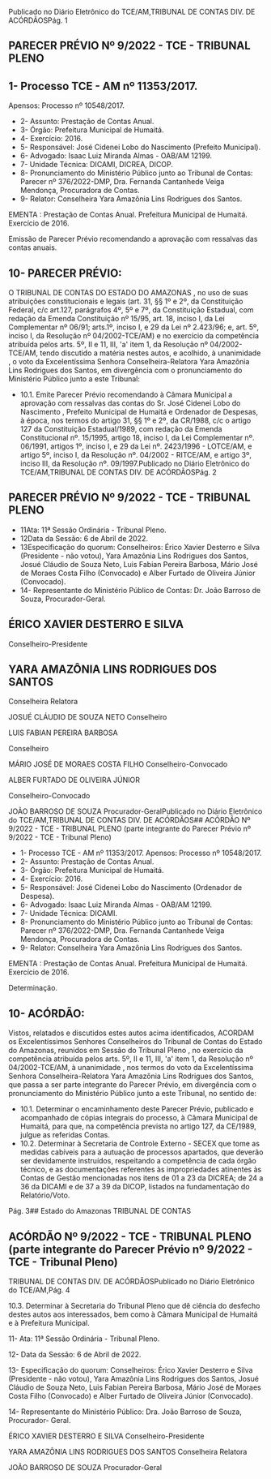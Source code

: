 Publicado  no  Diário  Eletrônico do TCE/AM,TRIBUNAL DE CONTAS DIV. DE ACÓRDÃOSPág. 1

## PARECER PRÉVIO Nº 9/2022 - TCE - TRIBUNAL PLENO

## 1- Processo TCE - AM nº 11353/2017.

Apensos: Processo nº  10548/2017.

- 2- Assunto: Prestação de Contas Anual.
- 3- Órgão: Prefeitura Municipal de Humaitá.
- 4- Exercício: 2016.
- 5- Responsável: José Cidenei Lobo do Nascimento (Prefeito Municipal).
- 6- Advogado: Isaac Luiz Miranda Almas - OAB/AM 12199.
- 7- Unidade Técnica: DICAMI, DICREA, DICOP.
- 8-  Pronunciamento do Ministério Público junto ao Tribunal de Contas: Parecer  nº 376/2022-DMP, Dra. Fernanda Cantanhede Veiga Mendonça, Procuradora de Contas.
- 9- Relator: Conselheira Yara Amazônia Lins Rodrigues dos Santos.

EMENTA :  Prestação  de  Contas  Anual.    Prefeitura Municipal de Humaitá.  Exercício de 2016.

Emissão de Parecer Prévio recomendando a aprovação com ressalvas das contas anuais.

## 10-  PARECER PRÉVIO:

O  TRIBUNAL  DE  CONTAS  DO  ESTADO  DO  AMAZONAS ,  no  uso  de  suas atribuições  constitucionais  e  legais  (art.  31,  §§  1º  e  2º,  da  Constituição  Federal,  c/c art.127,  parágrafos  4º,  5º  e  7º,  da  Constituição  Estadual,  com  redação  da  Emenda Constituição nº 15/95, art. 18, inciso I, da Lei Complementar nº 06/91; arts.1º, inciso I, e 29  da  Lei  nº  2.423/96;  e,  art.  5º,  inciso  I,  da  Resolução  nº  04/2002-TCE/AM)  e  no exercício da competência atribuída pelos arts. 5º, II e 11, III, 'a' item 1, da Resolução nº 04/2002-TCE/AM, tendo discutido a matéria nestes autos, e acolhido, à unanimidade , o voto da Excelentíssima Senhora Conselheira-Relatora Yara Amazônia Lins Rodrigues dos Santos, em  divergência com  o  pronunciamento  do  Ministério  Público  junto  a  este Tribunal:

- 10.1.  Emite Parecer Prévio recomendando à Câmara Municipal a aprovação  com  ressalvas das  contas  do  Sr. José  Cidenei  Lobo  do Nascimento , Prefeito Municipal de Humaitá e Ordenador de Despesas, à época, nos termos do artigo 31, §§ 1º e 2º, da CR/1988, c/c o artigo 127 da  Constituição  Estadual/1989,  com  redação  da  Emenda  Constitucional nº. 15/1995, artigo 18, inciso I, da Lei Complementar nº. 06/1991, artigos 1º, inciso I, e 29 da Lei nº. 2423/1996 - LOTCE/AM, e artigo 5º, inciso I, da  Resolução  nº.  04/2002  -  RITCE/AM,  e  artigo  3º,  inciso  III,  da Resolução nº. 09/1997.Publicado  no  Diário  Eletrônico do TCE/AM,TRIBUNAL DE CONTAS DIV. DE ACÓRDÃOSPág. 2

## PARECER PRÉVIO Nº 9/2022 - TCE - TRIBUNAL PLENO

- 11Ata: 11ª Sessão Ordinária - Tribunal Pleno.
- 12Data da Sessão: 6 de Abril de 2022.
- 13Especificação do quorum: Conselheiros: Érico Xavier Desterro e Silva (Presidente -  não  votou),  Yara  Amazônia  Lins  Rodrigues  dos  Santos,  Josué  Cláudio  de  Souza Neto, Luis Fabian Pereira Barbosa, Mário José de Moraes Costa Filho (Convocado) e Alber Furtado de Oliveira Júnior (Convocado).
- 14-  Representante  do  Ministério  Público  de  Contas: Dr. João  Barroso  de  Souza, Procurador-Geral.

## ÉRICO XAVIER DESTERRO E SILVA

Conselheiro-Presidente

## YARA AMAZÔNIA LINS RODRIGUES DOS SANTOS

Conselheira Relatora

JOSUÉ CLÁUDIO DE SOUZA NETO Conselheiro

LUIS FABIAN PEREIRA BARBOSA

Conselheiro

MÁRIO JOSÉ DE MORAES COSTA FILHO Conselheiro-Convocado

ALBER FURTADO DE OLIVEIRA JÚNIOR

Conselheiro-Convocado

JOÃO BARROSO DE SOUZA Procurador-GeralPublicado  no  Diário  Eletrônico do TCE/AM,TRIBUNAL DE CONTAS DIV. DE ACÓRDÃOS## ACÓRDÃO Nº 9/2022 - TCE - TRIBUNAL PLENO (parte integrante do Parecer Prévio nº 9/2022 - TCE - Tribunal Pleno)

- 1- Processo TCE - AM nº 11353/2017. Apensos: Processo nº  10548/2017.
- 2- Assunto: Prestação de Contas Anual.
- 3- Órgão: Prefeitura Municipal de Humaitá.
- 4- Exercício: 2016.
- 5- Responsável: José Cidenei Lobo do Nascimento (Ordenador de Despesa).
- 6- Advogado: Isaac Luiz Miranda Almas - OAB/AM 12199.
- 7- Unidade Técnica: DICAMI.
- 8- Pronunciamento  do  Ministério  Público  junto  ao  Tribunal  de  Contas: Parecer  nº 376/2022-DMP,  Dra. Fernanda Cantanhede Veiga Mendonça, Procuradora de Contas.
- 9- Relator: Conselheira Yara Amazônia Lins Rodrigues dos Santos.

EMENTA :  Prestação  de  Contas  Anual.    Prefeitura Municipal de Humaitá. Exercício de 2016.

Determinação.

## 10-  ACÓRDÃO:

Vistos, relatados e discutidos estes autos acima identificados, ACORDAM os Excelentíssimos Senhores Conselheiros do Tribunal de Contas do Estado do Amazonas, reunidos em Sessão do Tribunal Pleno , no exercício da competência atribuída pelos arts. 5º, II e 11, III, 'a' item 1, da Resolução nº 04/2002-TCE/AM, à unanimidade , nos termos do voto da Excelentíssima Senhora Conselheira-Relatora Yara Amazônia Lins Rodrigues dos Santos, que passa a ser parte integrante do Parecer Prévio, em divergência com o pronunciamento do Ministério Público junto a este Tribunal, no sentido de:

- 10.1. Determinar o encaminhamento  deste Parecer Prévio, publicado e acompanhado de cópias integrais  do  processo,  à  Câmara  Municipal  de Humaitá, para que, na competência prevista no artigo 127, da CE/1989, julgue as referidas Contas.
- 10.2. Determinar à  Secretaria  de  Controle  Externo  -  SECEX  que  tome  as medidas cabíveis para a autuação de processos apartados, que deverão ser  devidamente  instruídos,  respeitando  a  competência  de  cada  órgão técnico,  e  as  documentações referentes às impropriedades atinentes às Contas de Gestão mencionadas nos itens de 01 a 23 da DICREA; de 24 a 36  da  DICAMI  e  de  37  a  39  da  DICOP,  listados  na  fundamentação  do Relatório/Voto.

Pág. 3## Estado do Amazonas TRIBUNAL DE CONTAS

## ACÓRDÃO Nº 9/2022 - TCE - TRIBUNAL PLENO (parte integrante do Parecer Prévio nº 9/2022 - TCE - Tribunal Pleno)

TRIBUNAL DE CONTAS DIV. DE ACÓRDÃOSPublicado  no  Diário  Eletrônico do TCE/AM,Pág. 4

10.3. Determinar à  Secretaria  do  Tribunal  Pleno  que  dê  ciência  do  desfecho destes  autos  aos  interessados,  bem  como  à  Câmara  Municipal  de Humaitá e à Prefeitura Municipal.

11- Ata: 11ª Sessão Ordinária - Tribunal Pleno.

12- Data da Sessão: 6 de Abril de 2022.

13- Especificação do quorum: Conselheiros: Érico Xavier Desterro e Silva (Presidente -  não  votou),  Yara  Amazônia  Lins  Rodrigues  dos  Santos,  Josué  Cláudio  de  Souza Neto, Luis Fabian Pereira Barbosa, Mário José de Moraes Costa Filho (Convocado) e Alber Furtado de Oliveira Júnior (Convocado).

14-  Representante do Ministério Público: Dra. João Barroso de Souza, Procurador- Geral.

ÉRICO XAVIER DESTERRO E SILVA Conselheiro-Presidente

YARA AMAZÔNIA LINS RODRIGUES DOS SANTOS Conselheira Relatora

JOÃO BARROSO DE SOUZA Procurador-Geral